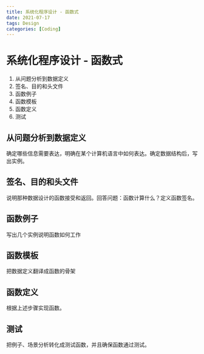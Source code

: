 ```yaml
---
title: 系统化程序设计 - 函数式
date: 2021-07-17
tags: Design
categories: [Coding]
---
```


# 系统化程序设计 - 函数式

1. 从问题分析到数据定义
2. 签名、目的和头文件
3. 函数例子
4. 函数模板
5. 函数定义
6. 测试

## 从问题分析到数据定义

确定哪些信息需要表达，明确在某个计算机语言中如何表达。确定数据结构后，写出实例。

## 签名、目的和头文件

说明那种数据设计的函数接受和返回。回答问题：函数计算什么？定义函数签名。

## 函数例子

写出几个实例说明函数如何工作

## 函数模板

把数据定义翻译成函数的骨架

## 函数定义

根据上述步骤实现函数。

## 测试

把例子、场景分析转化成测试函数，并且确保函数通过测试。